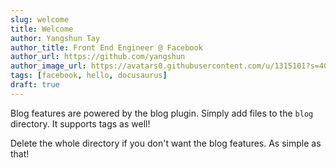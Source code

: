 ```yaml
---
slug: welcome
title: Welcome
author: Yangshun Tay
author_title: Front End Engineer @ Facebook
author_url: https://github.com/yangshun
author_image_url: https://avatars0.githubusercontent.com/u/1315101?s=400&v=4
tags: [facebook, hello, docusaurus]
draft: true
---
```


Blog features are powered by the blog plugin. Simply add files to the `blog` directory. It supports tags as well!

Delete the whole directory if you don't want the blog features. As simple as that!
